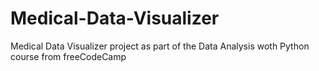 # Medical-Data-Visualizer
Medical Data Visualizer project as part of the Data Analysis woth Python course from freeCodeCamp
